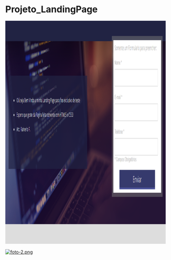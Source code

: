 # Projeto_LandingPage

<div align="center">
    <img src="./images/screen/foto.png" width="600px" height="700px"</img> 
</div>

[![foto-2.png](https://i.postimg.cc/vB27tHrH/foto-2.png)](https://postimg.cc/bDb2zPVK)

